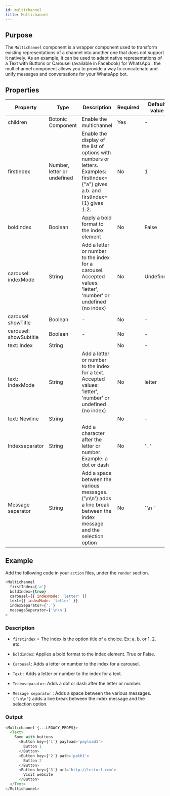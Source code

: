 ```yaml
---
id: multichannel
title: Multichannel
---
```


## Purpose

The `Multichannel` component is a wrapper component used to transform existing representations of a channel into another one that does not support it natively. 
As an example, it can be used to adapt native representations of a Text with Buttons or Carousel (available in Facebook) for WhatsApp : the multichannel component allows you to provide a way to concatenate and unify messages and conversations for your WhatsApp bot.

## Properties

| Property               | Type                                 | Description                                                                                                                            | Required | Default value |
|------------------------|--------------------------------------|----------------------------------------------------------------------------------------------------------------------------------------|----------|---------------|
| children               | Botonic Component                    | Enable the multichannel                                                                                                                | Yes      | -             |
| firstIndex             | Number, letter or undefined          | Enable the display of the list of options with numbers or letters. Examples: firstIndex={"a"} gives a.b. and firstIndex={1} gives 1.2. | No       | 1             |
| boldIndex              | Boolean                              | Apply a bold format to the index element                                                                                               | No       | False         |
| carousel: indexMode    | String | Add a letter or number to the index for a carousel. Accepted values: 'letter', 'number' or undefined (no index)                                                                                    | No       | Undefined     |
| carousel: showTitle    | Boolean                              | -                                                                                                                                      | No       | -             |
| carousel: showSubtitle | Boolean                              | -                                                                                                                                      | No       |         -      |
| text: Index            | String                               |                                                                                                                                        | No       |       -        |
| text: IndexMode        | String | Add a letter or number to the index for a text. Accepted values: 'letter', 'number' or undefined (no index)                                                                                         | No       | letter        |
| text: Newline          | String                               |                                                                                                                                        | No       |    -           |
| Indexseparator         |               String                       |        Add a character after the letter or number.  Example: a dot or dash                                                                                                                              |    No      |    ‘ . ‘           |
|    Message separator                    |        String                              |       Add a space between the various messages. {'\n\n'} adds a line break between the index message and the selection option                                                                                                                                 |     No     |       ‘ \n ’        |
                      


## Example

Add the following code in your `action` files, under the `render` section.

```javascript
<Multichannel
  firstIndex={'a'}
  boldIndex={true}
  carousel={{ indexMode: 'letter' }}
  text={{ indexMode: 'letter' }}
  indexSeparator={'.'}
  messageSeparator={'\n\n'}
>
```

### Description

- `firstIndex` = The index is the option title of a choice. Ex: a. b. or 1. 2. etc.

- `boldIndex`: Applies a bold format to the index element. True or False.

- `Carousel`: Adds a letter or number to the index for a carousel.

- `Text` : Adds a letter or number to the index for a text.

- `Indexseparator`: Adds a dot or dash after the letter or number.

- `Message separator` : Adds a space between the various messages. `{'\n\n'}` adds a line break between the index message and the selection option.

### Output

```javascript
<Multichannel {...LEGACY_PROPS}>
  <Text>
    Some with buttons
      <Button key={'1'} payload='payload1'>
        Button 1
      </Button>
      <Button key={'2'} path='path1'>
        Button 2
      </Button>
      <Button key={'3'} url='http://testurl.com'>
        Visit website
      </Button>
  </Text>
</Multichannel>
```
